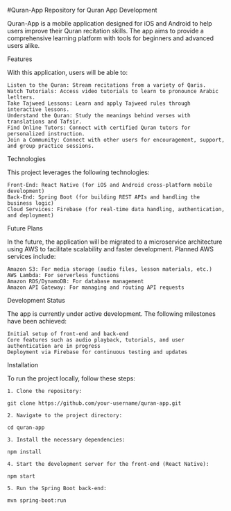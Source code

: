 #Quran-App
Repository for Quran App Development

Quran-App is a mobile application designed for iOS and Android to help users improve their Quran recitation skills. The app aims to provide a comprehensive learning platform with tools for beginners and advanced users alike.

Features

With this application, users will be able to:

    Listen to the Quran: Stream recitations from a variety of Qaris.
    Watch Tutorials: Access video tutorials to learn to pronounce Arabic letlters.
    Take Tajweed Lessons: Learn and apply Tajweed rules through interactive lessons.
    Understand the Quran: Study the meanings behind verses with translations and Tafsir.
    Find Online Tutors: Connect with certified Quran tutors for personalized instruction.
    Join a Community: Connect with other users for encouragement, support, and group practice sessions.

Technologies

This project leverages the following technologies:

    Front-End: React Native (for iOS and Android cross-platform mobile development)
    Back-End: Spring Boot (for building REST APIs and handling the business logic)
    Cloud Services: Firebase (for real-time data handling, authentication, and deployment)

Future Plans

In the future, the application will be migrated to a microservice architecture using AWS to facilitate scalability and faster development. Planned AWS services include:

    Amazon S3: For media storage (audio files, lesson materials, etc.)
    AWS Lambda: For serverless functions
    Amazon RDS/DynamoDB: For database management
    Amazon API Gateway: For managing and routing API requests

Development Status

The app is currently under active development. The following milestones have been achieved:

    Initial setup of front-end and back-end
    Core features such as audio playback, tutorials, and user authentication are in progress
    Deployment via Firebase for continuous testing and updates

Installation

To run the project locally, follow these steps:

    1. Clone the repository:
    
    git clone https://github.com/your-username/quran-app.git

    2. Navigate to the project directory:

    cd quran-app

    3. Install the necessary dependencies:

    npm install

    4. Start the development server for the front-end (React Native):

    npm start

    5. Run the Spring Boot back-end:

    mvn spring-boot:run
